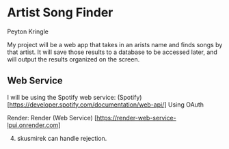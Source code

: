 # Artist Song Finder

Peyton Kringle

My project will be a web app that takes in an arists name and finds songs by that artist. It will save those results to a database to be accessed later, and will output the results organized on the screen.

## Web Service

I will be using the Spotify web service: (Spotify) [https://developer.spotify.com/documentation/web-api/] Using OAuth

Render: Render (Web Service) [https://render-web-service-lpui.onrender.com]


4. skusmirek can handle rejection.
